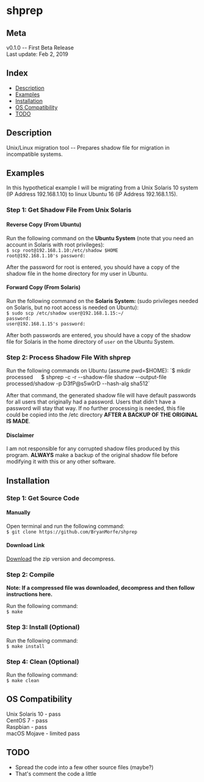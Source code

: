 # shprep

## Meta
v0.1.0 -- First Beta Release  
Last update: Feb 2, 2019  

## Index
- [Description](https://github.com/BryanMorfe/shprep/README.md#description)
- [Examples](https://github.com/BryanMorfe/shprep/README.md#examples)
- [Installation](https://github.com/BryanMorfe/shprep/README.md#installation)
- [OS Compatibility](https://github.com/BryanMorfe/shprep/README.md#os-compatibility)
- [TODO](https://github.com/BryanMorfe/shprep/README.md#todo)

## Description
Unix/Linux migration tool -- Prepares shadow file for migration in incompatible systems.  

## Examples
In this hypothetical example I will be migrating from a Unix Solaris 10 system (IP Address 192.168.1.10) to linux Ubuntu 16 (IP Address 192.168.1.15).

### Step 1: Get Shadow File From Unix Solaris

#### Reverse Copy (From Ubuntu)
Run the following command on the **Ubuntu System** (note that you need an account in Solaris with root privileges):  
`$ scp root@192.168.1.10:/etc/shadow $HOME`  
`root@192.168.1.10's password:`  
  
After the password for root is entered, you should have a copy of the shadow file in the home directory for my user in Ubuntu.

#### Forward Copy (From Solaris)
Run the following command on the **Solaris System:** (sudo privileges needed on Solaris, but no root access is needed on Ubuntu):  
`$ sudo scp /etc/shadow user@192.168.1.15:~/`  
`password:`  
`user@192.168.1.15's password:`  
  
After both passwords are entered, you should have a copy of the shadow file for Solaris in the home directory of `user` on the Ubuntu System.  

### Step 2: Process Shadow File With shprep
Run the following commands on Ubuntu (assume pwd=$HOME):  
`$ mkdir processed`  
`$ shprep -c -r --shadow-file shadow --output-file processed/shadow -p D3fP@s5w0rD --hash-alg sha512`  
  
After that command, the generated shadow file will have default passwords for all users that originally had a password. Users that didn't have a password will stay that way. If no further processing is needed, this file could be copied into the /etc directory **AFTER A BACKUP OF THE ORIGINAL IS MADE**.  

#### Disclaimer
I am not responsible for any corrupted shadow files produced by this program. **ALWAYS** make a backup of the original shadow file before modifying it with this or any other software.  

## Installation

### Step 1: Get Source Code

#### Manually
Open terminal and run the following command:  
`$ git clone https://github.com/BryanMorfe/shprep`

#### Download Link
[Download](https://github.com/BryanMorfe/shprep/archive/master.zip) the zip version and decompress.  

### Step 2: Compile

**Note: If a compressed file was downloaded, decompress and then follow instructions here.**

Run the following command:  
`$ make`  

### Step 3: Install (Optional)
Run the following command:  
`$ make install`  

### Step 4: Clean (Optional)
Run the following command:  
`$ make clean`  

## OS Compatibility
Unix Solaris 10 - pass  
CentOS 7 - pass  
Raspbian - pass  
macOS Mojave - limited pass  

## TODO
- Spread the code into a few other source files (maybe?)
- That's comment the code a little
